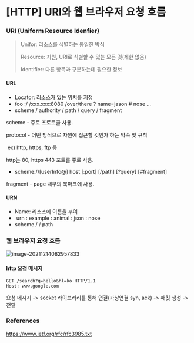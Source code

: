 # [HTTP] URI와 웹 브라우저 요청 흐름



### URI (Uniform Resource Idenfier)

> Unifor: 리소스를 식별하는 통일한 박식
>
> Resource: 지원, URI로 식별할 수 있는 모든 것(제한 없음)
>
> Identifier: 다른 항목과 구분하는데 필요한 정보

#### URL

- Locator: 리소스가 있는 위치를 지정
-    foo  :/  /xxx.xxx:8080 /over/there ? name=jason # nose ...
- scheme / authority        / path             / query       / fragment

scheme - 주로 프로토콜 사용.

protocol - 어떤 방식으로 자원에 접근할 것인가 하는 약속 및 규칙

​	ex) http, https, ftp 등

http는 80, https 443 포트를 주로 사용.

- scheme://[userInfo@] host [:port] [/path] [?query] [#fragment]

fragment - page 내부의 북마크에 사용.



#### URN

- Name: 리소스에 이름을 부여
- ​    urn    : example : animal : json : nose
- scheme / / path    





### 웹 브라우저 요청 흐름

![image-20211214082957833](/home/eisen/Documents/GitHub/TIL/CS/HTTP/http_인프런/http_uri와웹브라우저요청흐름.assets/image-20211214082957833.png)



#### http 요청 메시지

```
GET /search?q=hello&hl=ko HTTP/1.1
Host: www.google.com
```



요청 메시지 -> socket 라이브러리를 통해 연결(가상연결 syn, ack) -> 패킷 생성 -> 전달





### References

https://www.ietf.org/rfc/rfc3985.txt